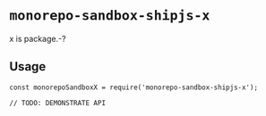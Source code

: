 # `monorepo-sandbox-shipjs-x`

x is package.-?

## Usage

```
const monorepoSandboxX = require('monorepo-sandbox-shipjs-x');

// TODO: DEMONSTRATE API
```
